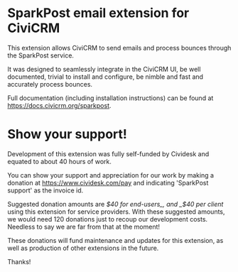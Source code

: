 # SparkPost email extension for CiviCRM

This extension allows CiviCRM to send emails and process bounces through the SparkPost service.

It was designed to seamlessly integrate in the CiviCRM UI, be well documented, trivial to install and configure, be nimble and fast and accurately process bounces.

Full documentation (including installation instructions) can be found at https://docs.civicrm.org/sparkpost.

# Show your support!

Development of this extension was fully self-funded by Cividesk and equated to about 40 hours of work.

You can show your support and appreciation for our work by making a donation at https://www.cividesk.com/pay and indicating 'SparkPost support' as the invoice id.

Suggested donation amounts are _$40 for end-users_, and _$40 per client_ using this extension for service providers. With these suggested amounts, we would need 120 donations just to recoup our development costs. Needless to say we are far from that at the moment!

These donations will fund maintenance and updates for this extension, as well as production of other extensions in the future.

Thanks!